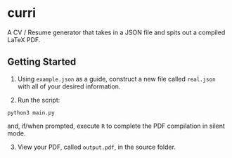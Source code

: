 # curri

A CV / Resume generator that takes in a JSON file and spits out a compiled LaTeX PDF.

## Getting Started

1. Using `example.json` as a guide, construct a new file called `real.json` with all of your desired information.

2. Run the script:
```
python3 main.py
```
and, if/when prompted, execute `R` to complete the PDF compilation in silent mode.

3. View your PDF, called `output.pdf`, in the source folder.